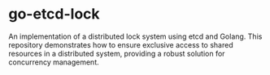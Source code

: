 # go-etcd-lock
An implementation of a distributed lock system using etcd and Golang. This repository demonstrates how to ensure exclusive access to shared resources in a distributed system, providing a robust solution for concurrency management.
